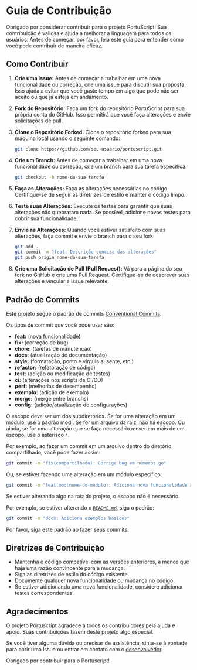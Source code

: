 # Guia de Contribuição

Obrigado por considerar contribuir para o projeto PortuScript! Sua contribuição é valiosa e ajuda a melhorar a linguagem para todos os usuários. Antes de começar, por favor, leia este guia para entender como você pode contribuir de maneira eficaz.

## Como Contribuir

1.  **Crie uma Issue:** Antes de começar a trabalhar em uma nova funcionalidade ou correção, crie uma issue para discutir sua proposta. Isso ajuda a evitar que você gaste tempo em algo que pode não ser aceito ou que já esteja em andamento.
    
2.  **Fork do Repositório:** Faça um fork do repositório PortuScript para sua própria conta do GitHub. Isso permitirá que você faça alterações e envie solicitações de pull.
    
3.  **Clone o Repositório Forked:** Clone o repositório forked para sua máquina local usando o seguinte comando:
    
    ```bash
    git clone https://github.com/seu-usuario/portuscript.git
    ``` 
    
4.  **Crie um Branch:** Antes de começar a trabalhar em uma nova funcionalidade ou correção, crie um branch para sua tarefa específica:
    
    ```bash
    git checkout -b nome-da-sua-tarefa
    ```
    
5.  **Faça as Alterações:** Faça as alterações necessárias no código. Certifique-se de seguir as diretrizes de estilo e manter o código limpo.
    
6.  **Teste suas Alterações:** Execute os testes para garantir que suas alterações não quebraram nada. Se possível, adicione novos testes para cobrir sua funcionalidade.
    
7.  **Envie as Alterações:** Quando você estiver satisfeito com suas alterações, faça commit e envie o branch para o seu fork:
    
    ```bash
    git add .
    git commit -m "feat: Descrição concisa das alterações"
    git push origin nome-da-sua-tarefa
    ```
    
8.  **Crie uma Solicitação de Pull (Pull Request):** Vá para a página do seu fork no GitHub e crie uma Pull Request. Certifique-se de descrever suas alterações e vincular a issue relevante.
    

## Padrão de Commits

Este projeto segue o padrão de commits [Conventional Commits](https://www.conventionalcommits.org/pt-br/).

Os tipos de commit que você pode usar são:

-   **feat:** (nova funcionalidade)
-   **fix:** (correção de bug)
-   **chore:** (tarefas de manutenção)
-   **docs:** (atualização de documentação)
-   **style:** (formatação, ponto e vírgula ausente, etc.)
-   **refactor:** (refatoração de código)
-   **test:** (adição ou modificação de testes)
-   **ci:** (alterações nos scripts de CI/CD)
-   **perf:** (melhorias de desempenho)
-   **exemplo:** (adição de exemplo)
-   **merge:** (merge entre branchs)
-   **config:** (adição/atualização de configurações)

O escopo deve ser um dos subdiretórios. Se for uma alteração em um módulo, use o padrão mod:<nome>. Se for um arquivo da raiz, não há escopo. Ou ainda, se for uma alteração que se faça necessário mexer em mais de um escopo, use o asterisco `*`.

Por exemplo, ao fazer um commit em um arquivo dentro do diretório compartilhado, você pode fazer assim:

```bash
git commit -m "fix(compartilhado): Corrige bug em números.go"
```

Ou, se estiver fazendo uma alteração em um módulo específico:

```bash
git commit -m "feat(mod:nome-do-modulo): Adiciona nova funcionalidade ao módulo"
```

Se estiver alterando algo na raiz do projeto, o escopo não é necessário.

Por exemplo, se estiver alterando o [`README.md`](/README.md), siga o padrão:

```bash
git commit -m "docs: Adiciona exemplos básicos"
```

Por favor, siga este padrão ao fazer seus commits.

## Diretrizes de Contribuição

-   Mantenha o código compatível com as versões anteriores, a menos que haja uma razão convincente para a mudança.
-   Siga as diretrizes de estilo do código existente.
-   Documente qualquer nova funcionalidade ou mudança no código.
-   Se estiver adicionando uma nova funcionalidade, considere adicionar testes correspondentes.

## Agradecimentos

O projeto Portuscript agradece a todos os contribuidores pela ajuda e apoio. Suas contribuições fazem deste projeto algo especial.

Se você tiver alguma dúvida ou precisar de assistência, sinta-se à vontade para abrir uma issue ou entrar em contato com o [desenvolvedor](https://github.com/natanfeitosa/).

Obrigado por contribuir para o Portuscript!

